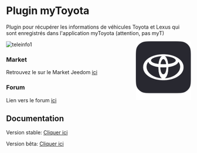 # Plugin myToyota

Plugin pour récupérer les informations de véhicules Toyota et Lexus qui sont enregistrés dans l'application myToyota (attention, pas myT)

<img src="plugin_info/mytoyota_icon.png" align="right" height="160" width="150">

![teleinfo1](/docs/images/teleinfo_screenshot1.png)

### Market

Retrouvez le sur le Market Jeedom [ici](https://www.jeedom.com/market/index.php?v=d&p=market&type=plugin&&name=myToyota)

### Forum

Lien vers le forum [ici](https://community.jeedom.com/tag/plugin-myToyota)

## Documentation

Version stable: [Cliquer ici](https://github.com/Noyax-37/myToyota/blob/master/docs/fr_FR/index.md)

Version bêta: [Cliquer ici](https://github.com/Noyax-37/myToyota/blob/develop/docs/fr_FR/index.md)
